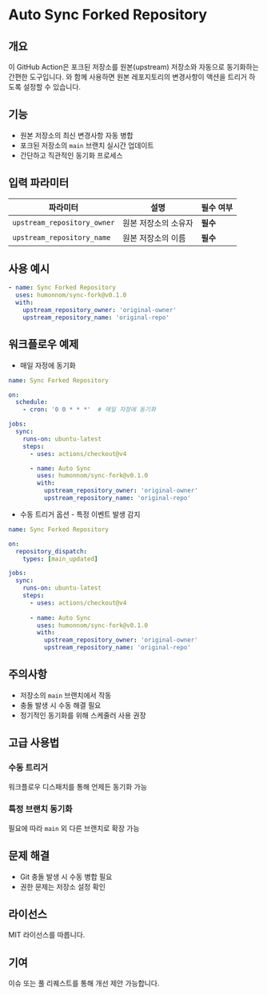 # Auto Sync Forked Repository

## 개요

이 GitHub Action은 포크된 저장소를 원본(upstream) 저장소와 자동으로 동기화하는 간편한 도구입니다. [](https://github.com/marketplace/actions/trigger-event-to-sync)와 함께 사용하면 원본 레포지토리의 변경사항이 액션을 트리거 하도록 설정할 수 있습니다.

## 기능

- 원본 저장소의 최신 변경사항 자동 병합
- 포크된 저장소의 `main` 브랜치 실시간 업데이트
- 간단하고 직관적인 동기화 프로세스

## 입력 파라미터

| 파라미터 | 설명 | 필수 여부 |
|----------|------|-----------|
| `upstream_repository_owner` | 원본 저장소의 소유자 | **필수** |
| `upstream_repository_name` | 원본 저장소의 이름 | **필수** |

## 사용 예시

```yaml
- name: Sync Forked Repository
  uses: humonnom/sync-fork@v0.1.0
  with:
    upstream_repository_owner: 'original-owner'
    upstream_repository_name: 'original-repo'
```

## 워크플로우 예제
* 매일 자정에 동기화
```yaml
name: Sync Forked Repository

on:
  schedule:
    - cron: '0 0 * * *'  # 매일 자정에 동기화

jobs:
  sync:
    runs-on: ubuntu-latest
    steps:
      - uses: actions/checkout@v4

      - name: Auto Sync
        uses: humonnom/sync-fork@v0.1.0
        with:
          upstream_repository_owner: 'original-owner'
          upstream_repository_name: 'original-repo'
```
* 수동 트리거 옵션 - 특정 이벤트 발생 감지
```yaml
name: Sync Forked Repository

on:
  repository_dispatch:
    types: [main_updated]

jobs:
  sync:
    runs-on: ubuntu-latest
    steps:
      - uses: actions/checkout@v4
      
      - name: Auto Sync
        uses: humonnom/sync-fork@v0.1.0
        with:
          upstream_repository_owner: 'original-owner'
          upstream_repository_name: 'original-repo'
```

## 주의사항

- 저장소의 `main` 브랜치에서 작동
- 충돌 발생 시 수동 해결 필요
- 정기적인 동기화를 위해 스케줄러 사용 권장

## 고급 사용법

### 수동 트리거
워크플로우 디스패치를 통해 언제든 동기화 가능

### 특정 브랜치 동기화
필요에 따라 `main` 외 다른 브랜치로 확장 가능

## 문제 해결

- Git 충돌 발생 시 수동 병합 필요
- 권한 문제는 저장소 설정 확인

## 라이선스

MIT 라이선스를 따릅니다.

## 기여

이슈 또는 풀 리퀘스트를 통해 개선 제안 가능합니다.

